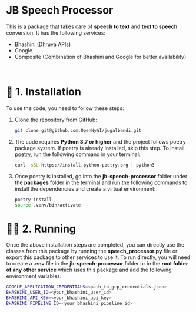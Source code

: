 # JB Speech Processor

This is a package that takes care of **speech to text** and **text to speech** conversion. It has the following services:

- Bhashini (Dhruva APIs)
- Google
- Composite (Combination of Bhashini and Google for better availability)

<br>

# 🔧 1. Installation

To use the code, you need to follow these steps:

1. Clone the repository from GitHub:

   ```bash
   git clone git@github.com:OpenNyAI/jugalbandi.git
   ```

2. The code requires **Python 3.7 or higher** and the project follows poetry package system. If poetry is already installed, skip this step. To install [poetry](https://python-poetry.org/docs/), run the following command in your terminal:

   ```bash
   curl -sSL https://install.python-poetry.org | python3 -
   ```

3. Once poetry is installed, go into the **jb-speech-processor** folder under the **packages** folder in the terminal and run the following commands to install the dependencies and create a virtual environment:

   ```bash
   poetry install
   source .venv/bin/activate
   ```

# 🏃🏻 2. Running

Once the above installation steps are completed, you can directly use the classes from this package by running the **speech_processor.py** file or export this package to other services to use it. To run directly, you will need to create a **.env** file in the **jb-speech-processor** folder or in the **root folder of any other service** which uses this package and add the following environment variables:

```bash
GOOGLE_APPLICATION_CREDENTIALS=<path_to_gcp_credentials.json>
BHASHINI_USER_ID=<your_bhashini_user_id>
BHASHINI_API_KEY=<your_bhashini_api_key>
BHASHINI_PIPELINE_ID=<your_bhashini_pipeline_id>
```
